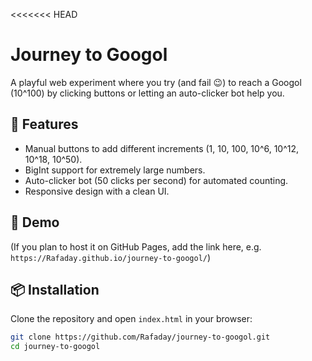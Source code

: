 <<<<<<< HEAD
# Journey to Googol

A playful web experiment where you try (and fail 😉) to reach a Googol (10^100) by clicking buttons or letting an auto-clicker bot help you.

## 🌟 Features
- Manual buttons to add different increments (1, 10, 100, 10^6, 10^12, 10^18, 10^50).
- BigInt support for extremely large numbers.
- Auto-clicker bot (50 clicks per second) for automated counting.
- Responsive design with a clean UI.

## 🚀 Demo
(If you plan to host it on GitHub Pages, add the link here, e.g.  
`https://Rafaday.github.io/journey-to-googol/`)

## 📦 Installation
Clone the repository and open `index.html` in your browser:
```bash
git clone https://github.com/Rafaday/journey-to-googol.git
cd journey-to-googol
